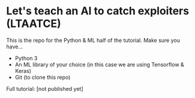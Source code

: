 # Let's teach an AI to catch exploiters (LTAATCE)

This is the repo for the Python & ML half of the tutorial. Make sure you have...
- Python 3
- An ML library of your choice (in this case we are using Tensorflow & Keras)
- Git (to clone this repo)

Full tutorial: [not published yet]